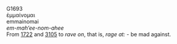 <body>
  <p>G1693<br>  ἐμμαίνομαι  <br> emmainomai  <br><i>em-mah‘ee-nom-ahee </i><br>From <a href="g1722.htm">1722</a> and <a href="g3105.htm">3105</a>  to <i>rave</i> <i>on</i>, that is, <i>rage</i> <i>at:</i> - be mad against.<br></p>
 </body>